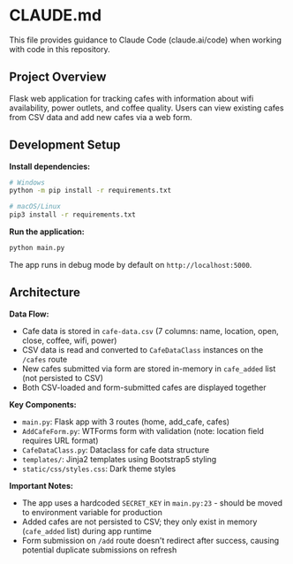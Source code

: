 # CLAUDE.md

This file provides guidance to Claude Code (claude.ai/code) when working with code in this repository.

## Project Overview

Flask web application for tracking cafes with information about wifi availability, power outlets, and coffee quality. Users can view existing cafes from CSV data and add new cafes via a web form.

## Development Setup

**Install dependencies:**
```bash
# Windows
python -m pip install -r requirements.txt

# macOS/Linux
pip3 install -r requirements.txt
```

**Run the application:**
```bash
python main.py
```

The app runs in debug mode by default on `http://localhost:5000`.

## Architecture

**Data Flow:**
- Cafe data is stored in `cafe-data.csv` (7 columns: name, location, open, close, coffee, wifi, power)
- CSV data is read and converted to `CafeDataClass` instances on the `/cafes` route
- New cafes submitted via form are stored in-memory in `cafe_added` list (not persisted to CSV)
- Both CSV-loaded and form-submitted cafes are displayed together

**Key Components:**
- `main.py`: Flask app with 3 routes (home, add_cafe, cafes)
- `AddCafeForm.py`: WTForms form with validation (note: location field requires URL format)
- `CafeDataClass.py`: Dataclass for cafe data structure
- `templates/`: Jinja2 templates using Bootstrap5 styling
- `static/css/styles.css`: Dark theme styles

**Important Notes:**
- The app uses a hardcoded `SECRET_KEY` in `main.py:23` - should be moved to environment variable for production
- Added cafes are not persisted to CSV; they only exist in memory (`cafe_added` list) during app runtime
- Form submission on `/add` route doesn't redirect after success, causing potential duplicate submissions on refresh
